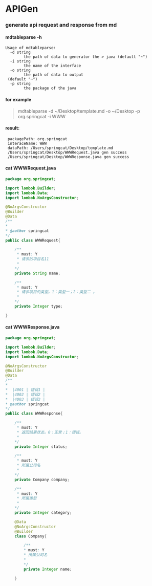 # APIGen
### generate api request and response from md

#### mdtableparse -h
```shell
Usage of mdtableparse:
  -d string
    	the path of data to generator the > java (default "~")
  -i string
    	the name of the interface
  -o string
    	the path of data to output 
 (default "~")
  -p string
    	the package of the java
```

#### for example
> mdtableparse -d ~/Desktop/template.md -o ~/Desktop -p org.springcat -i WWW

#### result:
```shell
 packagePath: org.springcat
 interaceName: WWW
 dataPath: /Users/springcat/Desktop/template.md
 /Users/springcat/Desktop/WWWRequest.java gen success
 /Users/springcat/Desktop/WWWResponse.java gen success
```
#### cat WWWRequest.java
```Java
package org.springcat;

import lombok.Builder;
import lombok.Data;
import lombok.NoArgsConstructor;

@NoArgsConstructor
@Builder
@Data
/**
*
* @author springcat
*/
public class WWWRequest{

	/**
	 * must: Y
	 * 请求的项目名11
	 *
	*/
	private String name;

	/**
	 * must: Y
	 * 请求项目的类型。1：类型一；2：类型二 。
	 *
	*/
	private Integer type;

}
```

#### cat WWWResponse.java
```Java
package org.springcat;

import lombok.Builder;
import lombok.Data;
import lombok.NoArgsConstructor;

@NoArgsConstructor
@Builder
@Data
/**
*
*  |4001 | 错误1 |
*  |4002 | 错误2 |
*  |4003 | 错误3 |
* @author springcat
*/
public class WWWResponse{

	/**
	 * must: Y
	 * 返回结果状态。0：正常；1：错误。
	 *
	*/
	private Integer status;

	/**
	 * must: Y
	 * 所属公司名
	 *
	*/
	private Company company;

	/**
	 * must: Y
	 * 所属类型
	 *
	*/
	private Integer category;

    @Data
    @NoArgsConstructor
    @Builder
    class Company{

        /**
        * must: Y
        * 所属公司名
        *
        */
        private Integer name;

    }

```


